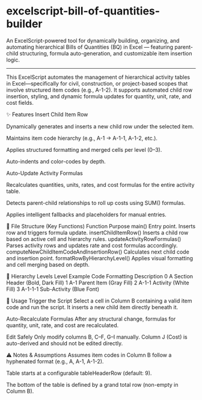 # excelscript-bill-of-quantities-builder
An ExcelScript-powered tool for dynamically building, organizing, and automating hierarchical Bills of Quantities (BQ) in Excel — featuring parent-child structuring, formula auto-generation, and customizable item insertion logic.

---

This ExcelScript automates the management of hierarchical activity tables in Excel—specifically for civil, construction, or project-based scopes that involve structured item codes (e.g., A-1-2). It supports automated child row insertion, styling, and dynamic formula updates for quantity, unit, rate, and cost fields.

✨ Features
Insert Child Item Row

Dynamically generates and inserts a new child row under the selected item.

Maintains item code hierarchy (e.g., A-1 → A-1-1, A-1-2, etc.).

Applies structured formatting and merged cells per level (0–3).

Auto-indents and color-codes by depth.

Auto-Update Activity Formulas

Recalculates quantities, units, rates, and cost formulas for the entire activity table.

Detects parent-child relationships to roll up costs using SUM() formulas.

Applies intelligent fallbacks and placeholders for manual entries.

📁 File Structure (Key Functions)
Function	Purpose
main()	Entry point. Inserts row and triggers formula update.
insertChildItemRow()	Inserts a child row based on active cell and hierarchy rules.
updateActivityRowFormulas()	Parses activity rows and updates rate and cost formulas accordingly.
computeNewChildItemCodeAndInsertionRow()	Calculates next child code and insertion point.
formatRowByHierarchyLevel()	Applies visual formatting and cell merging based on depth.

🔢 Hierarchy Levels
Level	Example Code	Formatting Description
0	A	Section Header (Bold, Dark Fill)
1	A-1	Parent Item (Gray Fill)
2	A-1-1	Activity (White Fill)
3	A-1-1-1	Sub-Activity (Blue Font)

📌 Usage
Trigger the Script
Select a cell in Column B containing a valid item code and run the script.
It inserts a new child item directly beneath it.

Auto-Recalculate Formulas
After any structural change, formulas for quantity, unit, rate, and cost are recalculated.

Edit Safely
Only modify columns B, C–F, G–I manually. Column J (Cost) is auto-derived and should not be edited directly.

⚠️ Notes & Assumptions
Assumes item codes in Column B follow a hyphenated format (e.g., A, A-1, A-1-2).

Table starts at a configurable tableHeaderRow (default: 9).

The bottom of the table is defined by a grand total row (non-empty in Column B).
